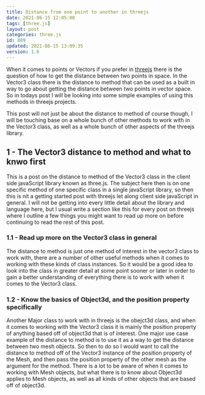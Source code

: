 ```yaml
---
title: Distance from one point to another in threejs
date: 2021-06-15 12:05:00
tags: [three.js]
layout: post
categories: three.js
id: 889
updated: 2021-06-15 13:09:35
version: 1.6
---
```


When it comes to points or Vectors if you prefer in [threejs](https://threejs.org/docs/#manual/en/introduction/Creating-a-scene) there is the question of how to get the distance between two points in space. In the Vector3 class there is the distance to method that can be used as a built in way to go about getting the distance between two points in vector space. So in todays post I will be looking into some simple examples of using this methods in threejs projects.

This post will not just be about the distance to method of course though, I will be touching base on a whole bunch of other methods to work with in the Vector3 class, as well as a whole bunch of other aspects of the threejs library.

<!-- more -->

## 1 - The Vector3 distance to method and what to knwo first

This is a post on the distance to method of the Vector3 class in the client side javaScript library known as three.js. The subject here then is on one specific method of one specific class in a single javaScript library, so then this is nit a getting started post with threejs let along client side javaScript in general. I will not be getting into every little detail about the library and language here, but I usual write a section like this for every post on threejs where I outline a few things you might want to read up more on before continuing to read the rest of this post.

### 1.1 - Read up more on the Vector3 class in general

The distance to method is just one method of interest in the vector3 class to work with, there are a number of other useful methods when it comes to working with these kinds of class instances. So it would be a good idea to look into the class in greater detail at some point sooner or later in order to gain a better understanding of everything there is to work with when it comes to the Vector3 class.

### 1.2 - Know the basics of Object3d, and the position property specifically

Another Major class to work with in threejs is the obejct3d class, and when it comes to working with the Vector3 class it is mainly the position property of anything based off of object3d that is of interest. One major use case example of the distance to method is to use it as a way to get the distance between two mesh objects. So then to do so I would want to call the distance to method off of the Vector3 instance of the position property of the Mesh, and then pass the position property of the other mesh as the argument for the method. There is a lot to be aware of when it comes to working with Mesh objects, but what there is to know about Object3d applies to Mesh objects, as well as all kinds of other objects that are based off of object3d.
